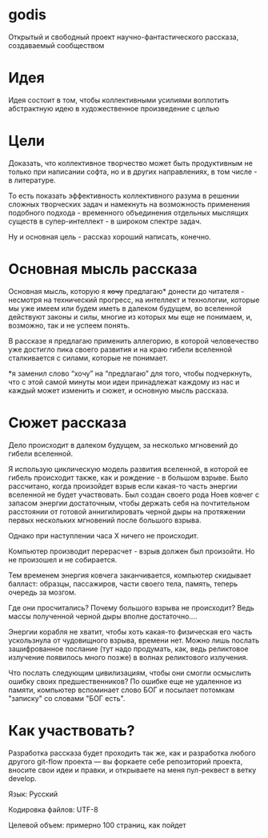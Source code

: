 # godis

Открытый и свободный проект научно-фантастического рассказа, создаваемый сообществом

# Идея

Идея состоит в том, чтобы коллективными усилиями воплотить абстрактную идею в художественное произведение с целью 

# Цели

Доказать, что коллективное творчество может быть продуктивным не только при написании софта, но и в других направлениях, в том числе - в литературе.

То есть показать эффективность коллективного разума в решении сложных творческих задач и намекнуть на возможность применения подобного подхода - временного объединения отдельных мыслящих существ в супер-интеллект - в широком спектре задач. 

Ну и основная цель - рассказ хороший написать, конечно.

# Основная мысль рассказа

Основная мысль, которую я ~~хочу~~ предлагаю* донести до читателя - несмотря на технический прогресс, на интеллект и технологии, которые мы уже имеем или будем иметь в далеком будущем, во вселенной действуют законы и силы, многие из которых мы еще не понимаем, и, возможно, так и не успеем понять.

В рассказе я предлагаю применить аллегорию, в которой человечество уже достигло пика своего развития и на краю гибели вселенной сталкивается с силами, которые не понимает.

*я заменил слово “хочу” на “предлагаю” для того, чтобы подчеркнуть, что с этой самой минуты мои идеи принадлежат каждому из нас и каждый может изменить и сюжет, и основную мысль рассказа.

# Сюжет рассказа

Дело происходит в далеком будущем, за несколько мгновений до гибели вселенной.

Я использую циклическую модель развития вселенной, в которой ее гибель происходит также, как и рождение - в большом взрыве.
Было рассчитано, когда произойдет взрыв если какая-то часть энергии вселенной не будет участвовать. Был создан своего рода Ноев ковчег с запасом энергии достаточным, чтобы держать себя на почтительном расстоянии от готовой аннигилировать черной дыры на протяжении первых нескольких мгновений после большого взрыва.

Однако при наступлении часа Х ничего не происходит.

Компьютер производит перерасчет - взрыв должен был произойти. Но не произошел и не собирается.

Тем временем энергия ковчега заканчивается, компьютер скидывает балласт: образцы, пассажиров, части своего тела, память, теперь очередь за мозгом. 

Где они просчитались? Почему большого взрыва не происходит? Ведь массы полученной черной дыры вполне достаточно....

Энергии корабля не хватит, чтобы хоть какая-то физическая его часть ускользнула от чудовищного взрыва, времени нет. 
Можно лишь послать зашифрованное послание (тут надо продумать, как, ведь реликтовое излучение появилось много позже) в волнах реликтового излучения. 

Что послать следующим цивилизациям, чтобы они смогли осмыслить ошибку своих предшественников?
По ошибке еще не удаленное из памяти, компьютер вспоминает слово БОГ и посылает потомкам "записку" со словами "БОГ есть". 

# Как участвовать?

Разработка рассказа будет проходить так же, как и разработка любого другого git-flow проекта — вы форкаете себе репозиторий проекта, вносите свои идеи и правки, и открываете на меня пул-реквест в ветку develop.

Язык: Русский

Кодировка файлов: UTF-8

Целевой объем: примерно 100 страниц, как пойдет




